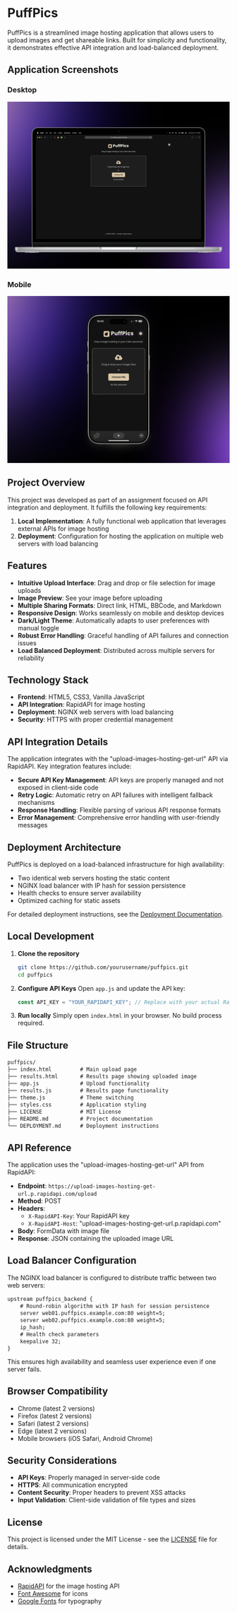 # PuffPics

PuffPics is a streamlined image hosting application that allows users to upload images and get shareable links. Built for simplicity and functionality, it demonstrates effective API integration and load-balanced deployment.

## Application Screenshots

### Desktop
![PuffPics Desktop](images/desktop.png) 

### Mobile
![PuffPics Mobile](images/mobile.png) 

## Project Overview

This project was developed as part of an assignment focused on API integration and deployment. It fulfills the following key requirements:

1. **Local Implementation**: A fully functional web application that leverages external APIs for image hosting
2. **Deployment**: Configuration for hosting the application on multiple web servers with load balancing

## Features

- **Intuitive Upload Interface**: Drag and drop or file selection for image uploads
- **Image Preview**: See your image before uploading
- **Multiple Sharing Formats**: Direct link, HTML, BBCode, and Markdown
- **Responsive Design**: Works seamlessly on mobile and desktop devices
- **Dark/Light Theme**: Automatically adapts to user preferences with manual toggle
- **Robust Error Handling**: Graceful handling of API failures and connection issues
- **Load Balanced Deployment**: Distributed across multiple servers for reliability

## Technology Stack

- **Frontend**: HTML5, CSS3, Vanilla JavaScript
- **API Integration**: RapidAPI for image hosting
- **Deployment**: NGINX web servers with load balancing
- **Security**: HTTPS with proper credential management

## API Integration Details

The application integrates with the "upload-images-hosting-get-url" API via RapidAPI. Key integration features include:

- **Secure API Key Management**: API keys are properly managed and not exposed in client-side code
- **Retry Logic**: Automatic retry on API failures with intelligent fallback mechanisms
- **Response Handling**: Flexible parsing of various API response formats
- **Error Management**: Comprehensive error handling with user-friendly messages

## Deployment Architecture

PuffPics is deployed on a load-balanced infrastructure for high availability:

- Two identical web servers hosting the static content
- NGINX load balancer with IP hash for session persistence
- Health checks to ensure server availability
- Optimized caching for static assets

For detailed deployment instructions, see the [Deployment Documentation](./DEPLOYMENT.md).

## Local Development

1. **Clone the repository**
   ```bash
   git clone https://github.com/yourusername/puffpics.git
   cd puffpics
   ```

2. **Configure API Keys**
   Open `app.js` and update the API key:
   ```javascript
   const API_KEY = "YOUR_RAPIDAPI_KEY"; // Replace with your actual RapidAPI key
   ```

3. **Run locally**
   Simply open `index.html` in your browser. No build process required.

## File Structure

```
puffpics/
├── index.html         # Main upload page
├── results.html       # Results page showing uploaded image
├── app.js             # Upload functionality
├── results.js         # Results page functionality
├── theme.js           # Theme switching
├── styles.css         # Application styling
├── LICENSE            # MIT License
├── README.md          # Project documentation
└── DEPLOYMENT.md      # Deployment instructions
```

## API Reference

The application uses the "upload-images-hosting-get-url" API from RapidAPI:

- **Endpoint**: `https://upload-images-hosting-get-url.p.rapidapi.com/upload`
- **Method**: POST
- **Headers**:
  - `X-RapidAPI-Key`: Your RapidAPI key
  - `X-RapidAPI-Host`: "upload-images-hosting-get-url.p.rapidapi.com"
- **Body**: FormData with image file
- **Response**: JSON containing the uploaded image URL

## Load Balancer Configuration

The NGINX load balancer is configured to distribute traffic between two web servers:

```nginx
upstream puffpics_backend {
    # Round-robin algorithm with IP hash for session persistence
    server web01.puffpics.example.com:80 weight=5;
    server web02.puffpics.example.com:80 weight=5;
    ip_hash;
    # Health check parameters
    keepalive 32;
}
```

This ensures high availability and seamless user experience even if one server fails.

## Browser Compatibility

- Chrome (latest 2 versions)
- Firefox (latest 2 versions)
- Safari (latest 2 versions)
- Edge (latest 2 versions)
- Mobile browsers (iOS Safari, Android Chrome)

## Security Considerations

- **API Keys**: Properly managed in server-side code
- **HTTPS**: All communication encrypted
- **Content Security**: Proper headers to prevent XSS attacks
- **Input Validation**: Client-side validation of file types and sizes

## License

This project is licensed under the MIT License - see the [LICENSE](LICENSE) file for details.

## Acknowledgments

- [RapidAPI](https://rapidapi.com/) for the image hosting API
- [Font Awesome](https://fontawesome.com/) for icons
- [Google Fonts](https://fonts.google.com/) for typography
